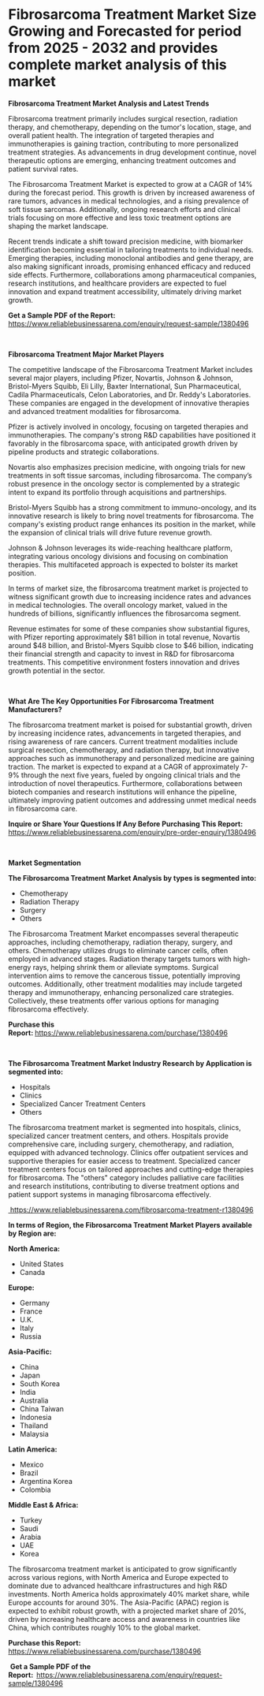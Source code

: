 <p><h1>Fibrosarcoma Treatment Market Size Growing and Forecasted for period from 2025 - 2032 and provides complete market analysis of this market</h1></p><p><strong>Fibrosarcoma Treatment Market Analysis and Latest Trends</strong></p>
<p><p>Fibrosarcoma treatment primarily includes surgical resection, radiation therapy, and chemotherapy, depending on the tumor's location, stage, and overall patient health. The integration of targeted therapies and immunotherapies is gaining traction, contributing to more personalized treatment strategies. As advancements in drug development continue, novel therapeutic options are emerging, enhancing treatment outcomes and patient survival rates.</p><p>The Fibrosarcoma Treatment Market is expected to grow at a CAGR of 14% during the forecast period. This growth is driven by increased awareness of rare tumors, advances in medical technologies, and a rising prevalence of soft tissue sarcomas. Additionally, ongoing research efforts and clinical trials focusing on more effective and less toxic treatment options are shaping the market landscape. </p><p>Recent trends indicate a shift toward precision medicine, with biomarker identification becoming essential in tailoring treatments to individual needs. Emerging therapies, including monoclonal antibodies and gene therapy, are also making significant inroads, promising enhanced efficacy and reduced side effects. Furthermore, collaborations among pharmaceutical companies, research institutions, and healthcare providers are expected to fuel innovation and expand treatment accessibility, ultimately driving market growth.</p></p>
<p><strong>Get a Sample PDF of the Report:&nbsp;</strong> <a href="https://www.reliablebusinessarena.com/enquiry/request-sample/1380496?utm_campaign=3015&utm_medium=2&utm_source=Github&utm_content=ia&utm_term=13042025&utm_id=fibrosarcoma-treatment">https://www.reliablebusinessarena.com/enquiry/request-sample/1380496</a></p>
<p>&nbsp;</p>
<p><strong>Fibrosarcoma Treatment Major Market Players</strong></p>
<p><p>The competitive landscape of the Fibrosarcoma Treatment Market includes several major players, including Pfizer, Novartis, Johnson & Johnson, Bristol-Myers Squibb, Eli Lilly, Baxter International, Sun Pharmaceutical, Cadila Pharmaceuticals, Celon Laboratories, and Dr. Reddy's Laboratories. These companies are engaged in the development of innovative therapies and advanced treatment modalities for fibrosarcoma.</p><p>Pfizer is actively involved in oncology, focusing on targeted therapies and immunotherapies. The company's strong R&D capabilities have positioned it favorably in the fibrosarcoma space, with anticipated growth driven by pipeline products and strategic collaborations.</p><p>Novartis also emphasizes precision medicine, with ongoing trials for new treatments in soft tissue sarcomas, including fibrosarcoma. The company’s robust presence in the oncology sector is complemented by a strategic intent to expand its portfolio through acquisitions and partnerships.</p><p>Bristol-Myers Squibb has a strong commitment to immuno-oncology, and its innovative research is likely to bring novel treatments for fibrosarcoma. The company's existing product range enhances its position in the market, while the expansion of clinical trials will drive future revenue growth.</p><p>Johnson & Johnson leverages its wide-reaching healthcare platform, integrating various oncology divisions and focusing on combination therapies. This multifaceted approach is expected to bolster its market position.</p><p>In terms of market size, the fibrosarcoma treatment market is projected to witness significant growth due to increasing incidence rates and advances in medical technologies. The overall oncology market, valued in the hundreds of billions, significantly influences the fibrosarcoma segment.</p><p>Revenue estimates for some of these companies show substantial figures, with Pfizer reporting approximately $81 billion in total revenue, Novartis around $48 billion, and Bristol-Myers Squibb close to $46 billion, indicating their financial strength and capacity to invest in R&D for fibrosarcoma treatments. This competitive environment fosters innovation and drives growth potential in the sector.</p></p>
<p>&nbsp;</p>
<p><strong>What Are The Key Opportunities For Fibrosarcoma Treatment Manufacturers?</strong></p>
<p><p>The fibrosarcoma treatment market is poised for substantial growth, driven by increasing incidence rates, advancements in targeted therapies, and rising awareness of rare cancers. Current treatment modalities include surgical resection, chemotherapy, and radiation therapy, but innovative approaches such as immunotherapy and personalized medicine are gaining traction. The market is expected to expand at a CAGR of approximately 7-9% through the next five years, fueled by ongoing clinical trials and the introduction of novel therapeutics. Furthermore, collaborations between biotech companies and research institutions will enhance the pipeline, ultimately improving patient outcomes and addressing unmet medical needs in fibrosarcoma care.</p></p>
<p><strong>Inquire or Share Your Questions If Any Before Purchasing This Report:</strong> <a href="https://www.reliablebusinessarena.com/enquiry/pre-order-enquiry/1380496?utm_campaign=3015&utm_medium=2&utm_source=Github&utm_content=ia&utm_term=13042025&utm_id=fibrosarcoma-treatment">https://www.reliablebusinessarena.com/enquiry/pre-order-enquiry/1380496</a></p>
<p>&nbsp;</p>
<p><strong>Market Segmentation</strong></p>
<p><strong>The Fibrosarcoma Treatment Market Analysis by types is segmented into:</strong></p>
<p><ul><li>Chemotherapy</li><li>Radiation Therapy</li><li>Surgery</li><li>Others</li></ul></p>
<p><p>The Fibrosarcoma Treatment Market encompasses several therapeutic approaches, including chemotherapy, radiation therapy, surgery, and others. Chemotherapy utilizes drugs to eliminate cancer cells, often employed in advanced stages. Radiation therapy targets tumors with high-energy rays, helping shrink them or alleviate symptoms. Surgical intervention aims to remove the cancerous tissue, potentially improving outcomes. Additionally, other treatment modalities may include targeted therapy and immunotherapy, enhancing personalized care strategies. Collectively, these treatments offer various options for managing fibrosarcoma effectively.</p></p>
<p><strong>Purchase this Report:&nbsp;</strong><a href="https://www.reliablebusinessarena.com/purchase/1380496?utm_campaign=3015&utm_medium=2&utm_source=Github&utm_content=ia&utm_term=13042025&utm_id=fibrosarcoma-treatment">https://www.reliablebusinessarena.com/purchase/1380496</a></p>
<p>&nbsp;</p>
<p><strong>The Fibrosarcoma Treatment Market Industry Research by Application is segmented into:</strong></p>
<p><ul><li>Hospitals</li><li>Clinics</li><li>Specialized Cancer Treatment Centers</li><li>Others</li></ul></p>
<p><p>The fibrosarcoma treatment market is segmented into hospitals, clinics, specialized cancer treatment centers, and others. Hospitals provide comprehensive care, including surgery, chemotherapy, and radiation, equipped with advanced technology. Clinics offer outpatient services and supportive therapies for easier access to treatment. Specialized cancer treatment centers focus on tailored approaches and cutting-edge therapies for fibrosarcoma. The "others" category includes palliative care facilities and research institutions, contributing to diverse treatment options and patient support systems in managing fibrosarcoma effectively.</p></p>
<p><a href="https://www.reliablebusinessarena.com/fibrosarcoma-treatment-r1380496?utm_campaign=3015&utm_medium=2&utm_source=Github&utm_content=ia&utm_term=13042025&utm_id=fibrosarcoma-treatment">&nbsp;https://www.reliablebusinessarena.com/fibrosarcoma-treatment-r1380496</a></p>
<p><strong>In terms of Region, the Fibrosarcoma Treatment Market Players available by Region are:</strong></p>
<p>
    <p> <strong> North America: </strong>
        <ul>
            <li>United States</li>
            <li>Canada</li>
        </ul>
        </p> 
    <p> <strong> Europe: </strong>
        <ul>
            <li>Germany</li>
            <li>France</li>
            <li>U.K.</li>
            <li>Italy</li>
            <li>Russia</li>
        </ul>
        </p> 
    <p> <strong> Asia-Pacific: </strong>
        <ul>
            <li>China</li>
            <li>Japan</li>
            <li>South Korea</li>
            <li>India</li>
            <li>Australia</li>
            <li>China Taiwan</li>
            <li>Indonesia</li>
            <li>Thailand</li>
            <li>Malaysia</li>
        </ul>
        </p> 
    <p> <strong> Latin America: </strong>
        <ul>
            <li>Mexico</li>
            <li>Brazil</li>
            <li>Argentina Korea</li>
            <li>Colombia</li>
        </ul>
        </p> 
    <p> <strong> Middle East & Africa: </strong>
        <ul>
            <li>Turkey</li>
            <li>Saudi</li>
            <li>Arabia</li>
            <li>UAE</li>
            <li>Korea</li>
        </ul>
    </p>
    </p>
<p><p>The fibrosarcoma treatment market is anticipated to grow significantly across various regions, with North America and Europe expected to dominate due to advanced healthcare infrastructures and high R&D investments. North America holds approximately 40% market share, while Europe accounts for around 30%. The Asia-Pacific (APAC) region is expected to exhibit robust growth, with a projected market share of 20%, driven by increasing healthcare access and awareness in countries like China, which contributes roughly 10% to the global market.</p></p>
<p><strong>Purchase this Report: </strong><a href="https://www.reliablebusinessarena.com/purchase/1380496?utm_campaign=3015&utm_medium=2&utm_source=Github&utm_content=ia&utm_term=13042025&utm_id=fibrosarcoma-treatment">https://www.reliablebusinessarena.com/purchase/1380496</a></p>
<p>&nbsp;<strong>Get a Sample PDF of the Report:&nbsp;&nbsp;</strong><a href="https://www.reliablebusinessarena.com/enquiry/request-sample/1380496?utm_campaign=3015&utm_medium=2&utm_source=Github&utm_content=ia&utm_term=13042025&utm_id=fibrosarcoma-treatment">https://www.reliablebusinessarena.com/enquiry/request-sample/1380496</a></p>
<p><strong></strong></p>
<p><p></p><p></p><p></p></p>